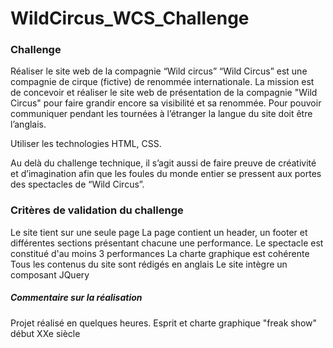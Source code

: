 # WildCircus_WCS_Challenge
### Challenge
Réaliser le site web de la compagnie “Wild circus”
“Wild Circus” est une compagnie de cirque (fictive) de renommée internationale.
La mission est de concevoir et réaliser le site web de présentation de la compagnie "Wild Circus" pour faire grandir encore sa visibilité et sa renommée.
Pour pouvoir communiquer pendant les tournées à l’étranger la langue du site doit être l’anglais.

Utiliser les technologies HTML, CSS.

Au delà du challenge technique, il s’agit aussi de faire preuve de créativité et d’imagination afin que les foules du monde entier se pressent aux portes des spectacles de “Wild Circus”.

### Critères de validation du challenge
Le site tient sur une seule page
La page contient un header, un footer et différentes sections présentant chacune une performance.
Le spectacle est constitué d'au moins 3 performances
La charte graphique est cohérente
Tous les contenus du site sont rédigés en anglais
Le site intègre un composant JQuery

##### Commentaire sur la réalisation
Projet réalisé en quelques heures.
Esprit et charte graphique "freak show" début XXe siècle

